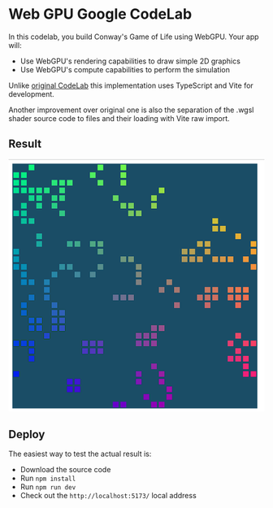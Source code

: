 # Web GPU Google CodeLab

In this codelab, you build Conway's Game of Life using WebGPU. Your app will:

- Use WebGPU's rendering capabilities to draw simple 2D graphics
- Use WebGPU's compute capabilities to perform the simulation

Unlike [original CodeLab](https://codelabs.developers.google.com/your-first-webgpu-app#0) this implementation uses
TypeScript and Vite for development.

Another improvement over original one is also the separation of the .wgsl shader source code to files and their loading
with Vite raw import.

## Result

![Picture of square grid with ongoing Conway's Game of Life](result.png)

## Deploy

The easiest way to test the actual result is:

- Download the source code
- Run `npm install`
- Run `npm run dev`
- Check out the `http://localhost:5173/` local address
